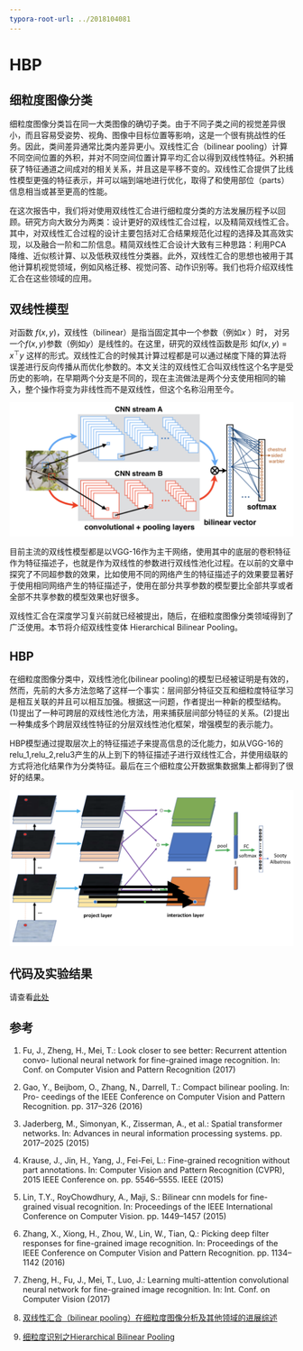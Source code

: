```yaml
---
typora-root-url: ../2018104081
---
```


# HBP

## 细粒度图像分类

细粒度图像分类旨在同一大类图像的确切子类。由于不同子类之间的视觉差异很小，而且容易受姿势、视角、图像中目标位置等影响，这是一个很有挑战性的任务。因此，类间差异通常比类内差异更小。双线性汇合（bilinear pooling）计算不同空间位置的外积，并对不同空间位置计算平均汇合以得到双线性特征。外积捕获了特征通道之间成对的相关关系，并且这是平移不变的。双线性汇合提供了比线性模型更强的特征表示，并可以端到端地进行优化，取得了和使用部位（parts）信息相当或甚至更高的性能。

在这次报告中，我们将对使用双线性汇合进行细粒度分类的方法发展历程予以回顾。研究方向大致分为两类：设计更好的双线性汇合过程，以及精简双线性汇合。其中，对双线性汇合过程的设计主要包括对汇合结果规范化过程的选择及其高效实现，以及融合一阶和二阶信息。精简双线性汇合设计大致有三种思路：利用PCA降维、近似核计算、以及低秩双线性分类器。此外，双线性汇合的思想也被用于其他计算机视觉领域，例如风格迁移、视觉问答、动作识别等。我们也将介绍双线性汇合在这些领域的应用。

## 双线性模型

对函数 $f(x,y)$，双线性（bilinear）是指当固定其中一个参数（例如$x$ ）时， 对另一个$f(x,y)$参数（例如$y$）是线性的。在这里，研究的双线性函数是形 如$f(x,y)=x^\top y$ 这样的形式。双线性汇合的时候其计算过程都是可以通过梯度下降的算法将误差进行反向传播从而优化参数的。本文关注的双线性汇合叫双线性这个名字是受历史的影响，在早期两个分支是不同的，现在主流做法是两个分支使用相同的输入，整个操作将变为非线性而不是双线性，但这个名称沿用至今。

![3](./src/img/3.png)

目前主流的双线性模型都是以VGG-16作为主干网络，使用其中的底层的卷积特征作为特征描述子，也就是作为双线性的参数进行双线性池化过程。在以前的文章中探究了不同超参数的效果，比如使用不同的网络产生的特征描述子的效果要显著好于使用相同网络产生的特征描述子，使用在部分共享参数的模型要比全部共享或者全部不共享参数的模型效果也好很多。

双线性汇合在深度学习复兴前就已经被提出，随后，在细粒度图像分类领域得到了广泛使用。本节将介绍双线性变体 Hierarchical Bilinear Pooling。

## HBP

在细粒度图像分类中，双线性池化(bilinear pooling)的模型已经被证明是有效的，然而，先前的大多方法忽略了这样一个事实：层间部分特征交互和细粒度特征学习是相互关联的并且可以相互加强。根据这一问题，作者提出一种新的模型结构。(1)提出了一种可跨层的双线性池化方法，用来捕获层间部分特征的关系。(2)提出一种集成多个跨层双线性特征的分层双线性池化框架，增强模型的表示能力。

HBP模型通过提取层次上的特征描述子来提高信息的泛化能力，如从VGG-16的relu_1,relu_2,relu3产生的从上到下的特征描述子进行双线性汇合，并使用级联的方式将池化结果作为分类特征。最后在三个细粒度公开数据集数据集上都得到了很好的结果。

![1](./src/img/1.png)

## 代码及实验结果

请查看[此处](./2018104081/src/scripts/)

## 参考

1. Fu, J., Zheng, H., Mei, T.: Look closer to see better: Recurrent attention convo- lutional neural network for fine-grained image recognition. In: Conf. on Computer Vision and Pattern Recognition (2017) 
    
2. Gao, Y., Beijbom, O., Zhang, N., Darrell, T.: Compact bilinear pooling. In: Pro- ceedings of the IEEE Conference on Computer Vision and Pattern Recognition. pp. 317–326 (2016) 
    
3. Jaderberg, M., Simonyan, K., Zisserman, A., et al.: Spatial transformer networks. In: Advances in neural information processing systems. pp. 2017–2025 (2015) 
    
4. Krause, J., Jin, H., Yang, J., Fei-Fei, L.: Fine-grained recognition without part annotations. In: Computer Vision and Pattern Recognition (CVPR), 2015 IEEE Conference on. pp. 5546–5555. IEEE (2015) 
    
5. Lin, T.Y., RoyChowdhury, A., Maji, S.: Bilinear cnn models for fine-grained visual recognition. In: Proceedings of the IEEE International Conference on Computer Vision. pp. 1449–1457 (2015) 
    
6. Zhang, X., Xiong, H., Zhou, W., Lin, W., Tian, Q.: Picking deep filter responses for fine-grained image recognition. In: Proceedings of the IEEE Conference on 
    Computer Vision and Pattern Recognition. pp. 1134–1142 (2016) 

7. Zheng, H., Fu, J., Mei, T., Luo, J.: Learning multi-attention convolutional neural network for fine-grained image recognition. In: Int. Conf. on Computer Vision (2017) 
8. [双线性汇合（bilinear pooling）在细粒度图像分析及其他领域的进展综述](https://zhuanlan.zhihu.com/p/47415565)
9. [细粒度识别之Hierarchical Bilinear Pooling](https://zhuanlan.zhihu.com/p/47608165) 

## 

